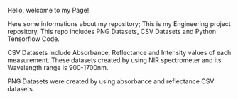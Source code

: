Hello, welcome to my Page!

Here some informations about my repository;
This is my Engineering project repository. This repo includes PNG Datasets, CSV Datasets and Python Tensorflow Code.

CSV Datasets include Absorbance, Reflectance and Intensity values of each measurement. These datasets created by using NIR spectrometer and its Wavelength range is 900-1700nm.

PNG Datasets were created by using absorbance and reflectance CSV datasets.
